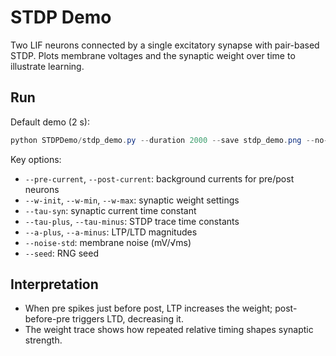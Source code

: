 # STDP Demo

Two LIF neurons connected by a single excitatory synapse with pair-based STDP.
Plots membrane voltages and the synaptic weight over time to illustrate learning.

## Run

Default demo (2 s):

```powershell
python STDPDemo/stdp_demo.py --duration 2000 --save stdp_demo.png --no-show
```

Key options:

- `--pre-current`, `--post-current`: background currents for pre/post neurons
- `--w-init`, `--w-min`, `--w-max`: synaptic weight settings
- `--tau-syn`: synaptic current time constant
- `--tau-plus`, `--tau-minus`: STDP trace time constants
- `--a-plus`, `--a-minus`: LTP/LTD magnitudes
- `--noise-std`: membrane noise (mV/√ms)
- `--seed`: RNG seed

## Interpretation

- When pre spikes just before post, LTP increases the weight; post-before-pre triggers LTD, decreasing it.
- The weight trace shows how repeated relative timing shapes synaptic strength.

